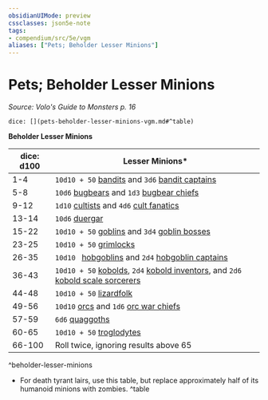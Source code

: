 ```yaml
---
obsidianUIMode: preview
cssclasses: json5e-note
tags:
- compendium/src/5e/vgm
aliases: ["Pets; Beholder Lesser Minions"]
---
```

# Pets; Beholder Lesser Minions
*Source: Volo's Guide to Monsters p. 16* 

`dice: [](pets-beholder-lesser-minions-vgm.md#^table)`

**Beholder Lesser Minions**

| dice: d100 | Lesser Minions* |
|------------|-----------------|
| 1-4 | `10d10 + 50` [bandits](/compendium/bestiary/humanoid/bandit.md) and `3d6` [bandit captains](/compendium/bestiary/humanoid/bandit-captain.md) |
| 5-8 | `10d6` [bugbears](/compendium/bestiary/humanoid/bugbear.md) and `1d3` [bugbear chiefs](/compendium/bestiary/humanoid/bugbear-chief.md) |
| 9-12 | `1d10` [cultists](/compendium/bestiary/humanoid/cultist.md) and `4d6` [cult fanatics](/compendium/bestiary/humanoid/cult-fanatic.md) |
| 13-14 | `10d6` [duergar](/compendium/bestiary/humanoid/duergar.md) |
| 15-22 | `10d10 + 50` [goblins](/compendium/bestiary/humanoid/goblin.md) and `3d4` [goblin bosses](/compendium/bestiary/humanoid/goblin-boss.md) |
| 23-25 | `10d10 + 50` [grimlocks](/compendium/bestiary/humanoid/grimlock.md) |
| 26-35 | `10d10 ` [hobgoblins](/compendium/bestiary/humanoid/hobgoblin.md) and `2d4` [hobgoblin captains](/compendium/bestiary/humanoid/hobgoblin-captain.md) |
| 36-43 | `10d10 + 50` [kobolds](/compendium/bestiary/humanoid/kobold.md), `2d4` [kobold inventors](/compendium/bestiary/humanoid/kobold-inventor-mpmm.md), and `2d6` [kobold scale sorcerers](/compendium/bestiary/humanoid/kobold-scale-sorcerer-mpmm.md) |
| 44-48 | `10d10 + 50` [lizardfolk](/compendium/bestiary/humanoid/lizardfolk.md) |
| 49-56 | `10d10` [orcs](/compendium/bestiary/humanoid/orc.md) and `1d6` [orc war chiefs](/compendium/bestiary/humanoid/orc-war-chief.md) |
| 57-59 | `6d6` [quaggoths](/compendium/bestiary/humanoid/quaggoth.md) |
| 60-65 | `10d10 + 50` [troglodytes](/compendium/bestiary/humanoid/troglodyte.md) |
| 66-100 | Roll twice, ignoring results above 65 |
^beholder-lesser-minions

* For death tyrant lairs, use this table, but replace approximately half of its humanoid minions with zombies.
^table